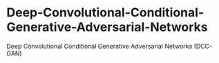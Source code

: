 # Deep-Convolutional-Conditional-Generative-Adversarial-Networks
Deep Convolutional Conditional Generative Adversarial Networks (DCC-GAN)

